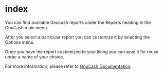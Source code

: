 # index

You can find available Gnucash reports under the Reports heading in the GnuCash main menu.

After you select a particular report you can customize it by selecting the Options menu.

Once you have the report customized to your liking you can save it for reuse under a name of your choice.

For more information, please refer to <a href="file:///Applications/Gnucash.app/Contents/Resources/en.lproj/GnuCash%20Guide/ch_reports.html">GnuCash Documentation</a>.
